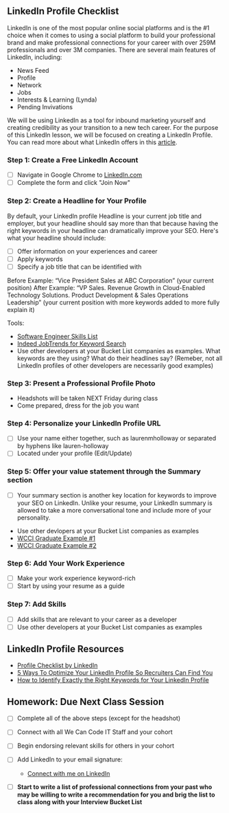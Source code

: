 ## LinkedIn Profile Checklist
LinkedIn is one of the most popular online social platforms and is the #1 choice when it comes to using a social platform to build your professional brand and make professional connections for your career with over 259M professionals and over 3M companies. There are several main features of LinkedIn, including:
- News Feed
- Profile
- Network
- Jobs
- Interests & Learning (Lynda)
- Pending Invivations

We will be using LinkedIn as a tool for inbound marketing yourself and creating credibility as your transition to a new tech career. For the purpose of this LinkedIn lesson, we will be focused on creating a LinkedIn Profile. You can read more about what LinkedIn offers in this [article](https://www.lifewire.com/what-is-linkedin-3486382).

### Step 1: Create a Free LinkedIn Account
- [ ] Navigate in Google Chrome to [LinkedIn.com](http://www.linkedin.com)
- [ ] Complete the form and click "Join Now"

### Step 2: Create a Headline for Your Profile
By default, your LinkedIn profile Headline is your current job title and employer, but your headline should say more than that because having the right keywords in your headline can dramatically improve your SEO. Here's what your headline should include:
- [ ] Offer information on your experiences and career
- [ ] Apply keywords
- [ ] Specify a job title that can be identified with

Before Example: “Vice President Sales at ABC Corporation” (your current position)
After Example: “VP Sales. Revenue Growth in Cloud-Enabled Technology Solutions. Product Development & Sales Operations Leadership”  (your current position with more keywords added to more fully explain it)

Tools:
- [Software Engineer Skills List](https://www.thebalance.com/software-engineer-skills-list-2062483)
- [Indeed JobTrends for Keyword Search](https://www.indeed.com/jobtrends)
- Use other developers at your Bucket List companies as examples. What keywords are they using? What do their headlines say?
(Remeber, not all LinkedIn profiles of other developers are necessarily good examples)

### Step 3: Present a Professional Profile Photo
- Headshots will be taken NEXT Friday during class
- Come prepared, dress for the job you want

### Step 4: Personalize your LinkedIn Profile URL
- [ ] Use your name either together, such as laurenmholloway or separated by hyphens like lauren-holloway
- [ ] Located under your profile (Edit/Update)

### Step 5: Offer your value statement through the Summary section
- [ ] Your summary section is another key location for keywords to improve your SEO on LinkedIn. Unlike your resume, your LinkedIn summary is allowed to take a more conversational tone and include more of your personality.
- Use other devlopers at your Bucket List companies as examples
- [WCCI Graduate Example #1](https://www.linkedin.com/in/kierrawestmoreland/)
- [WCCI Graduate Example #2](https://www.linkedin.com/in/summersaleh/)

### Step 6: Add Your Work Experience
- [ ] Make your work experience keyword-rich
- [ ] Start by using your resume as a guide

### Step 7: Add Skills
- [ ] Add skills that are relevant to your career as a developer
- [ ] Use other developers at your Bucket List companies as examples

## LinkedIn Profile Resources
- [Profile Checklist by LinkedIn](https://university.linkedin.com/content/dam/university/global/en_US/site/pdf/LinkedIn%20Profile%20Checklist%20-%20College%20Students.pdf)
- [5 Ways To Optimize Your LinkedIn Profile So Recruiters Can Find You](https://www.workitdaily.com/optimize-linkedin-profile-recruiters/)
- [How to Identify Exactly the Right Keywords for Your LinkedIn Profile](https://www.job-hunt.org/linkedin-job-search/indeed-jobtrends-research.shtml)

## Homework: Due Next Class Session
- [ ] Complete all of the above steps (except for the headshot)
- [ ] Connect with all We Can Code IT Staff and your cohort
- [ ] Begin endorsing relevant skills for others in your cohort
- [ ] Add LinkedIn to your email signature:
  - [Connect with me on LinkedIn](https://www.linkedin.com/in/laurenmholloway)
- [ ] **Start to write a list of professional connections from your past who may be willing to write a recommendation for you and brig the list to class along with your Interview Bucket List**

